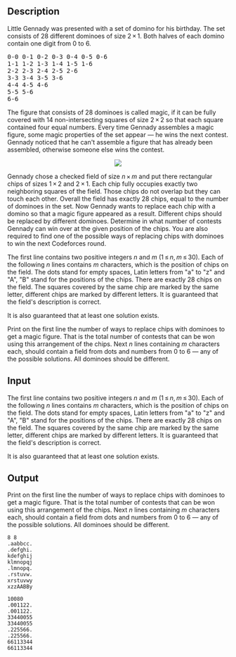 ## Description

<div><p>Little Gennady was presented with a set of domino for his birthday. The set consists of <span class="tex-span">28</span> different dominoes of size <span class="tex-span">2 × 1</span>. Both halves of each domino contain one digit from <span class="tex-span">0</span> to <span class="tex-span">6</span>. </p><pre class="verbatim">0-0 0-1 0-2 0-3 0-4 0-5 0-6<br>1-1 1-2 1-3 1-4 1-5 1-6<br>2-2 2-3 2-4 2-5 2-6<br>3-3 3-4 3-5 3-6<br>4-4 4-5 4-6<br>5-5 5-6<br>6-6<br></pre><p>The figure that consists of <span class="tex-span">28</span> dominoes is called <span class="tex-font-style-underline">magic</span>, if it can be fully covered with <span class="tex-span">14</span> non-intersecting squares of size <span class="tex-span">2 × 2</span> so that each square contained four equal numbers. Every time Gennady assembles a magic figure, some magic properties of the set appear — he wins the next contest. Gennady noticed that he can't assemble a figure that has already been assembled, otherwise someone else wins the contest.</p><center> <img class="tex-graphics" src="file://PWQL0hcE.png" style="max-width: 100.0%;max-height: 100.0%;"> </center><p>Gennady chose a checked field of size <span class="tex-span"><i>n</i> × <i>m</i></span> and put there rectangular chips of sizes <span class="tex-span">1 × 2</span> and <span class="tex-span">2 × 1</span>. Each chip fully occupies exactly two neighboring squares of the field. Those chips do not overlap but they can touch each other. Overall the field has exactly <span class="tex-span">28</span> chips, equal to the number of dominoes in the set. Now Gennady wants to replace each chip with a domino so that a magic figure appeared as a result. Different chips should be replaced by different dominoes. Determine in what number of contests Gennady can win over at the given position of the chips. You are also required to find one of the possible ways of replacing chips with dominoes to win the next Codeforces round.</p></div><div class="input-specification"><p>The first line contains two positive integers <span class="tex-span"><i>n</i></span> and <span class="tex-span"><i>m</i></span> (<span class="tex-span">1 ≤ <i>n</i>, <i>m</i> ≤ 30</span>). Each of the following <span class="tex-span"><i>n</i></span> lines contains <span class="tex-span"><i>m</i></span> characters, which is the position of chips on the field. The dots stand for empty spaces, Latin letters from "a" to "z" and "A", "B" stand for the positions of the chips. There are exactly 28 chips on the field. The squares covered by the same chip are marked by the same letter, different chips are marked by different letters. It is guaranteed that the field's description is correct.</p><p>It is also guaranteed that at least one solution exists.</p></div><div class="output-specification"><p>Print on the first line the number of ways to replace chips with dominoes to get a magic figure. That is the total number of contests that can be won using this arrangement of the chips. Next <span class="tex-span"><i>n</i></span> lines containing <span class="tex-span"><i>m</i></span> characters each, should contain a field from dots and numbers from <span class="tex-span">0</span> to <span class="tex-span">6</span> — any of the possible solutions. All dominoes should be different.</p></div>

## Input

<p>The first line contains two positive integers <span class="tex-span"><i>n</i></span> and <span class="tex-span"><i>m</i></span> (<span class="tex-span">1 ≤ <i>n</i>, <i>m</i> ≤ 30</span>). Each of the following <span class="tex-span"><i>n</i></span> lines contains <span class="tex-span"><i>m</i></span> characters, which is the position of chips on the field. The dots stand for empty spaces, Latin letters from "a" to "z" and "A", "B" stand for the positions of the chips. There are exactly 28 chips on the field. The squares covered by the same chip are marked by the same letter, different chips are marked by different letters. It is guaranteed that the field's description is correct.</p><p>It is also guaranteed that at least one solution exists.</p>

## Output

<p>Print on the first line the number of ways to replace chips with dominoes to get a magic figure. That is the total number of contests that can be won using this arrangement of the chips. Next <span class="tex-span"><i>n</i></span> lines containing <span class="tex-span"><i>m</i></span> characters each, should contain a field from dots and numbers from <span class="tex-span">0</span> to <span class="tex-span">6</span> — any of the possible solutions. All dominoes should be different.</p>





```input1
8 8
.aabbcc.
.defghi.
kdefghij
klmnopqj
.lmnopq.
.rstuvw.
xrstuvwy
xzzAABBy

```




```output1
10080
.001122.
.001122.
33440055
33440055
.225566.
.225566.
66113344
66113344

```


